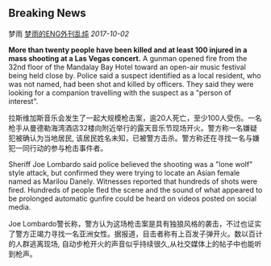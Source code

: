 ## Breaking News

梦雨 [梦雨的ENG外刊乱炖](javascript:void(0);) *2017-10-02*

**More than twenty people have been killed and at least 100 injured in a mass shooting at a Las Vegas concert.** A gunman opened fire from the 32nd floor of the Mandalay Bay Hotel toward an open-air music festival being held close by. Police said a suspect identified as a local resident, who was not named, had been shot and killed by officers. They said they were looking for a companion travelling with the suspect as a "person of interest".

拉斯维加斯音乐会发生了一起大规模枪击案，逾20人死亡，至少100人受伤。一名枪手从曼德勒海湾酒店32楼向附近举行的露天音乐节现场开火。警方称一名嫌疑犯被确认为当地居民, 该居民姓名未知，已被警方击杀。警方称还在寻找一名与嫌犯一同行动的参与枪击事件者。

 

Sheriff Joe Lombardo said police believed the shooting was a "lone wolf" style attack, but confirmed they were trying to locate an Asian female named as Marilou Danely. Witnesses reported that hundreds of shots were fired. Hundreds of people fled the scene and the sound of what appeared to be prolonged automatic gunfire could be heard on videos posted on social media.

Joe Lombardo警长称，警方认为这场枪击案是具有独狼风格的袭击，不过也证实了警方正竭力寻找一名亚洲女性。据报道，目击者称有上百发子弹开火。数以百计的人群逃离现场, 自动步枪开火的声音似乎持续很久,从社交媒体上的帖子中也能听到枪声。













